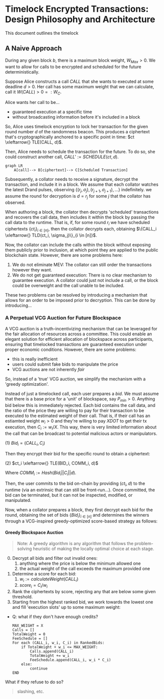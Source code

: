 # Timelock Encrypted Transactions: Design Philosophy and Architecture

This document outlines the timelock 

## A Naive Approach
During any given block $b$, there is a maximum block weight, $W_{Max} > 0$.
We want to allow for calls to be encrypted and scheduled for the future deterministically.

Suppose Alice constructs a call $CALL$ that she wants to executed at some deadline $d > 0$. Her call has some maximum weight that we can calculate, call it $W(CALL) > 0 =: W_C$. 

Alice wants her call to be...
- guaranteed execution at a specific time
- without broadcasting information before it's included in a block

So, Alice uses timelock encryption to lock her transaction for the given round number $d$ of the randomness beacon. This produces a ciphertext that's cryptographically anchored to a specific point in time: $ct \xleftarrow{} TLE(CALL, d)$. 

Then, Alice needs to schedule the transaction for the future. To do so, she could construct another call, $CALL' := SCHEDULE(ct, d)$.


``` mermaid
graph LR
    A[call]--> B[ciphertext]--> C[Scheduled Transaction]
```

Subsequently, a collator needs to receive a signature, decrypt the transaction, and include it in a block. We assume that each collator watches the latest Drand pulses, observing $\{(r_j, \sigma_j), (r_{j+1}, \sigma_{j+1}), ...\}$ indefinitely. we assume the round for decryption is $d = r_j$ for some $j$ that the collator has observed.

When authoring a block, the collator then decrypts 'scheduled' transactions and recovers the call data, then includes it within the block by passing the call data to the runtime. That is, if, for some round $r_i$ we have scheduled ciphertexts $\{ct_i\}_{i \in [n]}$, then the collator decrypts each, obtaining $\{CALL_i \xleftarrow{} TLD(ct_i, \sigma_j)\}_{i \in [n]}$.

Now, the collator can include the calls within the block without exposing them publicly prior to inclusion, at which point they are applied to the public blockchain state. However, there are some problems here:
1) We do not eliminate MEV: The collator can still order the transactions however they want.
2) We do not get guaranteed execution: There is no clear mechanism to guarantee execution. A collator could just not include a call, or the block could be overweight and the call unable to be included.

These two problems can be resolved by introducing a mechanism that allows for an order to be imposed prior to decryption. This can be done by introducing...

### A Perpetual VCG Auction for Future Blockspace 

A VCG auction is a truth-incentivizing mechanism that can be leveraged for the fair allocation of resources across a committee. This could enable an elegant solution for efficient allocation of blockspace across participants, ensuring that timelocked transactions are guaranteed execution under proper economic conditions. However, there are some problems:
- this is really inefficient
- users could submit fake bids to manipulate the price
- VCG auctions are not inherently *fair*

So, instead of a 'true' VCG auction, we simplify the mechanism with a 'greedy optimization'.

Instead of just a timelocked call, each user prepares a *bid*. We must assume that there is a base price for a 'unit' of blockspace, say $P_{min} > 0$. Anything bid below this is immediately rejected. Each bid contains the call data, and the ratio of the price they are willing to pay for their transaction to be executed to the estimated weight of their call. That is, if their call has an estiamted weight $w_i > 0$ and they're willing to pay $X DOT$ to get their tx execution, then $C_i := w_i/X$. This way, there is very limited information about the call that can be broadcast to potential malicious actors or manipulators.

(1) $Bid_i = (CALL_i, C_i)$

Then they encrypt their bid for the specific round to obtain a ciphertext:

(2) $ct_i \xleftarrow{} TLE(BID_i, COMM_i, d)$

Where $COMM_i := Hash(Bid_i || C_i || d)$.

Then, the user commits to the bid on-chain by providing $(ct_i, d)$ to the runtime (via an extrinsic that can still be front-run...). Once committed, the bid can be terminated, but it can not be inspected, modified, or manipulated.

Now, when a collator prepares a block, they first decrypt each bid for the round, obtaining the set of bids $\{Bid_i\}_{i \in [n]}$ and determines the winners through a VCG-inspired greedy-optimized score-based strategy as follows:

#### Greedy Blockspace Auction

> Note: A greedy algorithm is any algorithm that follows the problem-solving heuristic of making the locally optimal choice at each stage.

0) Decrypt all bids and filter out invalid ones:
   1) anything where the price is below the minimum allowed one
   2) the actual weight of the call exceeds the maximum provided one
1) Determine a score for each bid:
   1) $w_i := calculateWeight(CALL_i)$
   2) $score_i = C_i/w_i$
2) Rank the ciphertexts by score, rejecting any that are below some given threshold.
3) Starting from the highest ranked bid, we work towards the lowest one and fill 'execution slots' up to some maximum weight:

- Q: what if they don't have enough credits?

    ``` 
    MAX_WEIGHT = X
    Calls = []
    TotalWeight = 0
    FeeSchedule = []
    For each (CALL_i, w_i, C_i) in RankedBids:
        if TotalWeight + w_i <= MAX_WEIGHT:
            Calls.append(CALL_i)
            TotalWeight += w_i
            FeeSchedule.append(CALL_i, w_i * C_i)
        else:
            continue
    END
    ```

What if they refuse to do so?
> slashing, etc.